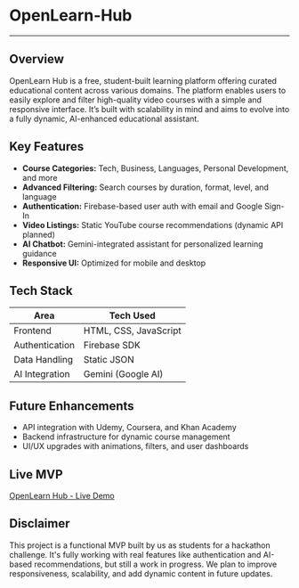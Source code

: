 # OpenLearn-Hub
---

## Overview

OpenLearn Hub is a free, student-built learning platform offering curated educational content across various domains. The platform enables users to easily explore and filter high-quality video courses with a simple and responsive interface. It’s built with scalability in mind and aims to evolve into a fully dynamic, AI-enhanced educational assistant.

## Key Features

- **Course Categories:** Tech, Business, Languages, Personal Development, and more  
- **Advanced Filtering:** Search courses by duration, format, level, and language  
- **Authentication:** Firebase-based user auth with email and Google Sign-In  
- **Video Listings:** Static YouTube course recommendations (dynamic API planned)  
- **AI Chatbot:** Gemini-integrated assistant for personalized learning guidance  
- **Responsive UI:** Optimized for mobile and desktop  

## Tech Stack

| Area           | Tech Used             |
|----------------|-----------------------|
| Frontend       | HTML, CSS, JavaScript |
| Authentication | Firebase SDK          |
| Data Handling  | Static JSON           |
| AI Integration | Gemini (Google AI)    |

## Future Enhancements

- API integration with Udemy, Coursera, and Khan Academy  
- Backend infrastructure for dynamic course management  
- UI/UX upgrades with animations, filters, and user dashboards  

## Live MVP

[OpenLearn Hub - Live Demo](https://openlearn-hub.netlify.app)

## Disclaimer

This project is a functional MVP built by us as students for a hackathon challenge. It's fully working with real features like authentication and AI-based recommendations, but still a work in progress. We plan to improve responsiveness, scalability, and add dynamic content in future updates.
